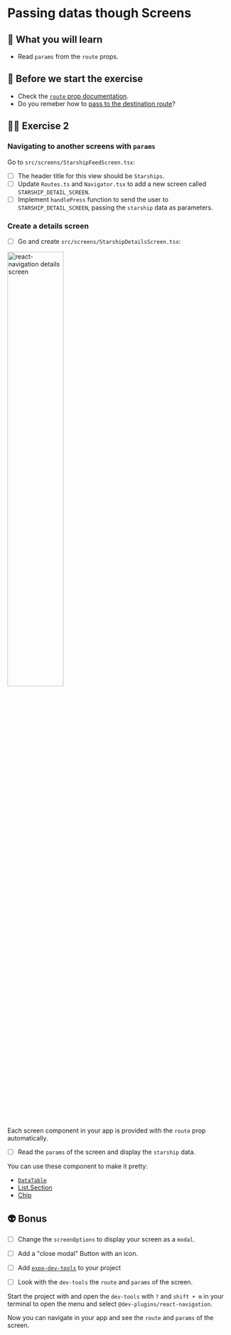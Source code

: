 # Passing datas though Screens

## 📡 What you will learn

- Read `params` from the `route` props.

## 👾 Before we start the exercise

- Check the [`route` prop documentation](https://reactnavigation.org/docs/route-prop).
- Do you remeber how to [pass to the destination route](https://reactnavigation.org/docs/navigation-prop#common-api-reference)?

## 👨‍🚀 Exercise 2

### Navigating to another screens with `params`

Go to `src/screens/StarshipFeedScreen.tsx`:

- [ ] The header title for this view should be `Starships`.
- [ ] Update `Routes.ts` and `Navigator.tsx` to add a new screen called `STARSHIP_DETAIL_SCREEN`.
- [ ] Implement `handlePress` function to send the user to `STARSHIP_DETAIL_SCREEN`, passing the `starship` data as parameters.

### Create a details screen

- [ ] Go and create `src/screens/StarshipDetailsScreen.tsx`:

<img src="https://raw.githubusercontent.com/flexbox/react-native-workshop/main/challenges/react-navigation/details-screen.png" alt="react-navigation details screen" width="50%" height="50%" />

Each screen component in your app is provided with the `route` prop automatically.

- [ ] Read the `params` of the screen and display the `starship` data.

You can use these component to make it pretty:

- [`DataTable`](https://callstack.github.io/react-native-paper/docs/components/DataTable/)
- [List.Section](https://callstack.github.io/react-native-paper/docs/components/List/ListSection)
- [Chip](https://callstack.github.io/react-native-paper/docs/components/Chip/)

## 👽 Bonus

- [ ] Change the `screenOptions` to display your screen as a `modal`.
- [ ] Add a "close modal" Button with an icon.
- [ ] Add [`expo-dev-tools`](https://docs.expo.dev/debugging/devtools-plugins/#expo-dev-tools-plugins) to your project

- [ ] Look with the `dev-tools` the `route` and `params` of the screen.

Start the project with and open the `dev-tools` with `?` and `shift + m` in your terminal to open the menu and select `@dev-plugins/react-navigation`.

Now you can navigate in your app and see the `route` and `params` of the screen.